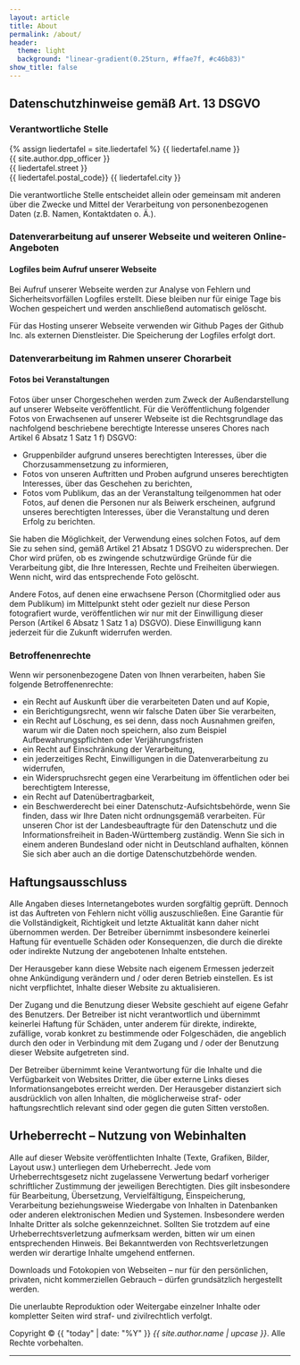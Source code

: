 ```yaml
---
layout: article
title: About
permalink: /about/
header:
  theme: light
  background: "linear-gradient(0.25turn, #ffae7f, #c46b83)"
show_title: false
---
```


## Datenschutzhinweise gemäß Art. 13 DSGVO

### Verantwortliche Stelle

{% assign liedertafel = site.liedertafel %}
{{ liedertafel.name }}  
{{ site.author.dpp_officer }}  
{{ liedertafel.street }}  
{{ liedertafel.postal_code}} {{ liedertafel.city }}

Die verantwortliche Stelle entscheidet allein oder gemeinsam mit anderen über die Zwecke und Mittel der Verarbeitung von personenbezogenen Daten (z.B. Namen, Kontaktdaten o. Ä.).

### Datenverarbeitung auf unserer Webseite und weiteren Online-Angeboten

#### Logfiles beim Aufruf unserer Webseite
Bei Aufruf unserer Webseite werden zur Analyse von Fehlern und Sicherheitsvorfällen Logfiles erstellt. Diese bleiben nur für einige Tage bis Wochen gespeichert und werden anschließend automatisch gelöscht.

Für das Hosting unserer Webseite verwenden wir Github Pages der Github Inc. als externen Dienstleister. Die Speicherung der Logfiles erfolgt dort.

### Datenverarbeitung im Rahmen unserer Chorarbeit

#### Fotos bei Veranstaltungen
Fotos über unser Chorgeschehen werden zum Zweck der Außendarstellung auf unserer Webseite veröffentlicht.
Für die Veröffentlichung folgender Fotos von Erwachsenen auf unserer Webseite ist die Rechtsgrundlage das nachfolgend beschriebene berechtigte Interesse unseres Chores nach Artikel 6 Absatz 1 Satz 1 f) DSGVO:
* Gruppenbilder aufgrund unseres berechtigten Interesses, über die Chorzusammensetzung zu informieren,
* Fotos von unseren Auftritten und Proben aufgrund unseres berechtigten Interesses, über das Geschehen zu berichten,
* Fotos vom Publikum, das an der Veranstaltung teilgenommen hat oder Fotos, auf denen die Personen nur als Beiwerk erscheinen, aufgrund unseres berechtigten Interesses, über die Veranstaltung und deren Erfolg zu berichten.

Sie haben die Möglichkeit, der Verwendung eines solchen Fotos, auf dem Sie zu sehen sind, gemäß Artikel 21 Absatz 1 DSGVO zu widersprechen. Der Chor wird prüfen, ob es zwingende schutzwürdige Gründe für die Verarbeitung gibt, die Ihre Interessen, Rechte und Freiheiten überwiegen. Wenn nicht, wird das entsprechende Foto gelöscht.

Andere Fotos, auf denen eine erwachsene Person (Chormitglied oder aus dem Publikum) im Mittelpunkt steht oder gezielt nur diese Person fotografiert wurde, veröffentlichen wir nur mit der Einwilligung dieser Person (Artikel 6 Absatz 1 Satz 1 a) DSGVO). Diese Einwilligung kann jederzeit für die Zukunft widerrufen werden.

### Betroffenenrechte
Wenn wir personenbezogene Daten von Ihnen verarbeiten, haben Sie folgende Betroffenenrechte:
* ein Recht auf Auskunft über die verarbeiteten Daten und auf Kopie,
* ein Berichtigungsrecht, wenn wir falsche Daten über Sie verarbeiten,
* ein Recht auf Löschung, es sei denn, dass noch Ausnahmen greifen, warum wir die Daten noch speichern, also zum Beispiel Aufbewahrungspflichten oder Verjährungsfristen
* ein Recht auf Einschränkung der Verarbeitung,
* ein jederzeitiges Recht, Einwilligungen in die Datenverarbeitung zu widerrufen,
* ein Widerspruchsrecht gegen eine Verarbeitung im öffentlichen oder bei berechtigtem Interesse,
* ein Recht auf Datenübertragbarkeit,
* ein Beschwerderecht bei einer Datenschutz-Aufsichtsbehörde, wenn Sie finden, dass wir Ihre Daten nicht ordnungsgemäß verarbeiten. Für unseren Chor ist der Landesbeauftragte für den Datenschutz und die Informationsfreiheit in Baden-Württemberg zuständig. Wenn Sie sich in einem anderen Bundesland oder nicht in Deutschland aufhalten, können Sie sich aber auch an die dortige Datenschutzbehörde wenden.

## Haftungsausschluss

Alle Angaben dieses Internetangebotes wurden sorgfältig geprüft. Dennoch ist das Auftreten von Fehlern nicht völlig auszuschließen. Eine Garantie für die Vollständigkeit, Richtigkeit und letzte Aktualität kann daher nicht übernommen werden. Der Betreiber übernimmt insbesondere keinerlei Haftung für eventuelle Schäden oder Konsequenzen, die durch die direkte oder indirekte Nutzung der angebotenen Inhalte entstehen.

Der Herausgeber kann diese Website nach eigenem Ermessen jederzeit ohne Ankündigung verändern und / oder deren Betrieb einstellen. Es ist nicht verpflichtet, Inhalte dieser Website zu aktualisieren.

Der Zugang und die Benutzung dieser Website geschieht auf eigene Gefahr des Benutzers. Der Betreiber ist nicht verantwortlich und übernimmt keinerlei Haftung für Schäden, unter anderem für direkte, indirekte, zufällige, vorab konkret zu bestimmende oder Folgeschäden, die angeblich durch den oder in Verbindung mit dem Zugang und / oder der Benutzung dieser Website aufgetreten sind.

Der Betreiber übernimmt keine Verantwortung für die Inhalte und die Verfügbarkeit von Websites Dritter, die über externe Links dieses Informationsangebotes erreicht werden. Der Herausgeber distanziert sich ausdrücklich von allen Inhalten, die möglicherweise straf- oder haftungsrechtlich relevant sind oder gegen die guten Sitten verstoßen.

## Urheberrecht – Nutzung von Webinhalten
Alle auf dieser Website veröffentlichten Inhalte (Texte, Grafiken, Bilder, Layout usw.) unterliegen dem Urheberrecht. Jede vom Urheberrechtsgesetz nicht zugelassene Verwertung bedarf vorheriger schriftlicher Zustimmung der jeweiligen Berechtigten. Dies gilt insbesondere für Bearbeitung, Übersetzung, Vervielfältigung, Einspeicherung, Verarbeitung beziehungsweise Wiedergabe von Inhalten in Datenbanken oder anderen elektronischen Medien und Systemen.
Insbesondere werden Inhalte Dritter als solche gekennzeichnet. Sollten Sie trotzdem auf eine Urheberrechtsverletzung aufmerksam werden, bitten wir um einen entsprechenden Hinweis. Bei Bekanntwerden von Rechtsverletzungen werden wir derartige Inhalte umgehend entfernen. 

Downloads und Fotokopien von Webseiten – nur für den persönlichen, privaten, nicht kommerziellen Gebrauch – dürfen grundsätzlich hergestellt werden.

Die unerlaubte Reproduktion oder Weitergabe einzelner Inhalte oder kompletter Seiten wird straf- und zivilrechtlich verfolgt.

Copyright © {{ "today" | date: "%Y" }} *{{ site.author.name | upcase }}*. Alle Rechte vorbehalten.
<hr>